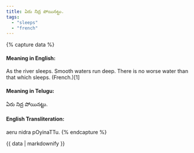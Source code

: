 ```yaml
---
title: ఏరు నిద్ర పోయినట్టు.
tags:
  - "sleeps"
  - "french"
---
```


{% capture data %}
#### Meaning in English:
As the river sleeps.
Smooth waters run deep.
There is no worse water than that which sleeps. (French.)[1]

#### Meaning in Telugu:
ఏరు నిద్ర పోయినట్టు.

#### English Transliteration:
aeru nidra pOyinaTTu.
{% endcapture %}

<div class="notice">{{ data | markdownify }}</div>

